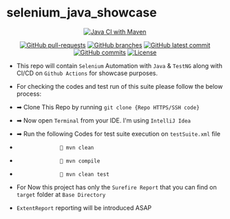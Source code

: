 # selenium_java_showcase

<div align="center"> 

[![Java CI with Maven](https://github.com/Mahbub091/selenium_java_showcase/actions/workflows/maven.yml/badge.svg)](https://github.com/Mahbub091/selenium_java_showcase/actions/workflows/maven.yml)
</div>

<div align="center">
        
[![GitHub pull-requests](https://img.shields.io/github/issues-pr/Mahbub091/selenium_java_showcase.svg)](https://GitHub.com/Mahbub091/selenium_java_showcase/pull/)
[![GitHub branches](https://badgen.net/github/branches/Mahbub091/selenium_java_showcase)](https://github.com/Mahbub091/selenium_java_showcase)
[![GitHub latest commit](https://badgen.net/github/last-commit/Mahbub091/selenium_java_showcase)](https://GitHub.com/Mahbub091/selenium_java_showcase/commit/)
[![GitHub commits](https://badgen.net/github/commits/Mahbub091/selenium_java_showcase)](https://GitHub.com/Mahbub091/selenium_java_showcase/commit/)
[![License](https://img.shields.io/badge/License-Apache%202.0-blue.svg)](https://opensource.org/licenses/Apache-2.0)
</div>

- This repo will contain `Selenium` Automation with `Java` &amp; `TestNG` along with CI/CD on `Github Actions` for showcase purposes.

- For checking the codes and test run of this suite please follow the below process:

- ➡ Clone This Repo by running `git clone {Repo HTTPS/SSH code}`
- ➡ Now open `Terminal` from your IDE. I'm using `IntelliJ Idea`
- ➡ Run the following Codes for test suite execution on `testSuite.xml` file
-                   💠 mvn clean
-                   💠 mvn compile
-                   💠 mvn clean test

- For Now this project has only the `Surefire Report` that you can find on `target` folder at `Base Directory`

- `ExtentReport` reporting will be introduced ASAP


